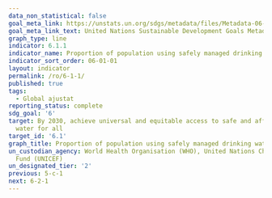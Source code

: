 ```yaml
---
data_non_statistical: false
goal_meta_link: https://unstats.un.org/sdgs/metadata/files/Metadata-06-01-01.pdf
goal_meta_link_text: United Nations Sustainable Development Goals Metadata (pdf 428kB)
graph_type: line
indicator: 6.1.1
indicator_name: Proportion of population using safely managed drinking water services
indicator_sort_order: 06-01-01
layout: indicator
permalink: /ro/6-1-1/
published: true
tags:
  - Global ajustat
reporting_status: complete
sdg_goal: '6'
target: By 2030, achieve universal and equitable access to safe and affordable drinking
  water for all
target_id: '6.1'
graph_title: Proportion of population using safely managed drinking water services
un_custodian_agency: World Health Organisation (WHO), United Nations Children's Emergency
  Fund (UNICEF)
un_designated_tier: '2'
previous: 5-c-1
next: 6-2-1
---
```

